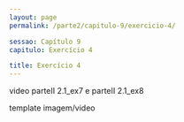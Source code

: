 ```yaml
---
layout: page
permalink: /parte2/capitulo-9/exercicio-4/

sessao: Capítulo 9
capitulo: Exercício 4

title: Exercício 4
---
```


video parteII 2.1_ex7 e parteII 2.1_ex8

template imagem/video

